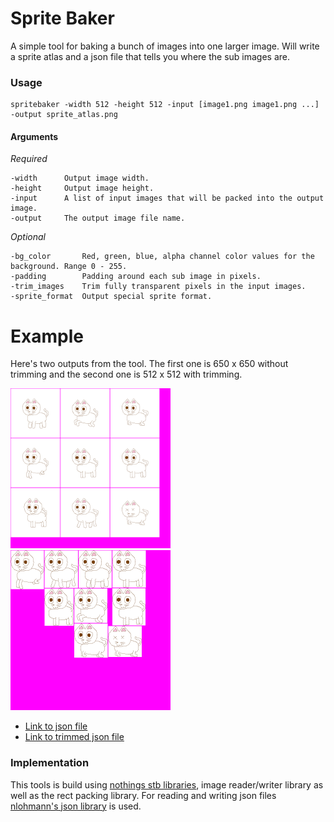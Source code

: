 # Sprite Baker

A simple tool for baking a bunch of images into one larger image. Will write a sprite atlas and a json file that tells you where the sub images are. 

### Usage
```
spritebaker -width 512 -height 512 -input [image1.png image1.png ...] -output sprite_atlas.png
```

#### Arguments

*Required*
```
-width		Output image width.
-height		Output image height.
-input		A list of input images that will be packed into the output image.
-output		The output image file name.
```

*Optional*
```
-bg_color       Red, green, blue, alpha channel color values for the background. Range 0 - 255.
-padding        Padding around each sub image in pixels.
-trim_images    Trim fully transparent pixels in the input images.
-sprite_format  Output special sprite format. 
```

# Example

Here's two outputs from the tool. The first one is 650 x 650 without trimming and the second one is 512 x 512 with trimming. 

<img src="https://github.com/Niblitlvl50/Baker/blob/master/res/baked_image.png" width="256" /> <img src="https://github.com/Niblitlvl50/Baker/blob/master/res/baked_image_trimmed.png" width="256 /">

* [Link to json file](https://github.com/Niblitlvl50/Baker/blob/master/res/baked_image.json)
* [Link to trimmed json file](https://github.com/Niblitlvl50/Baker/blob/master/res/baked_image_trimmed.json)

### Implementation

This tools is build using [nothings stb libraries](https://github.com/nothings/stb), image reader/writer library as well as the rect packing library. For reading and writing json files [nlohmann's json library](https://github.com/nlohmann/json) is used.

